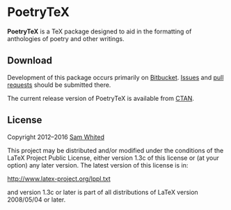 # PoetryTeX

**PoetryTeX** is a TeX package designed to aid in the formatting of anthologies
of poetry and other writings.

## Download

Development of this package occurs primarily on
[Bitbucket](https://bitbucket.org/SamWhited/poetrytex).
[Issues](https://bitbucket.org/SamWhited/poetrytex/issues) and
[pull requests](https://bitbucket.org/SamWhited/poetrytex/pull-requests) should
be submitted there.

The current release version of PoetryTeX is available from
[CTAN](http://ctan.org/pkg/poetrytex).

## License

Copyright 2012–2016 [Sam Whited](https://blog.samwhited.com)

This project may be distributed and/or modified under the conditions of the
LaTeX Project Public License, either version 1.3c of this license or (at your
option) any later version. The latest version of this license is in:

http://www.latex-project.org/lppl.txt

and version 1.3c or later is part of all distributions of LaTeX version
2008/05/04 or later.
